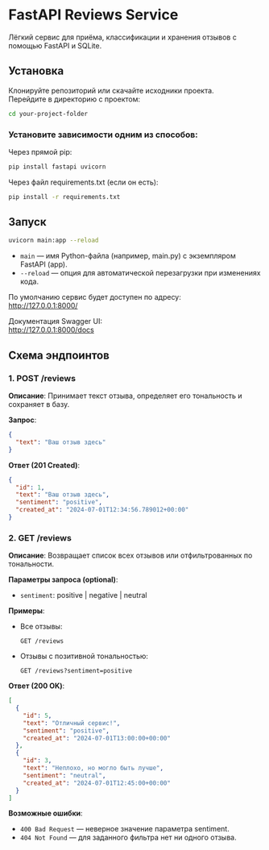 # FastAPI Reviews Service
Лёгкий сервис для приёма, классификации и хранения отзывов с помощью FastAPI и SQLite.

## Установка
Клонируйте репозиторий или скачайте исходники проекта.  
Перейдите в директорию с проектом:

```bash
cd your-project-folder
```

### Установите зависимости одним из способов:

Через прямой pip:
```bash
pip install fastapi uvicorn
```

Через файл requirements.txt (если он есть):
```bash
pip install -r requirements.txt
```

## Запуск
```bash
uvicorn main:app --reload
```
- `main` — имя Python-файла (например, main.py) с экземпляром FastAPI (app).
- `--reload` — опция для автоматической перезагрузки при изменениях кода.

По умолчанию сервис будет доступен по адресу:  
http://127.0.0.1:8000/

Документация Swagger UI:  
http://127.0.0.1:8000/docs

## Схема эндпоинтов

### 1. POST /reviews
**Описание**: Принимает текст отзыва, определяет его тональность и сохраняет в базу.

**Запрос**:
```json
{
  "text": "Ваш отзыв здесь"
}
```

**Ответ (201 Created)**:
```json
{
  "id": 1,
  "text": "Ваш отзыв здесь",
  "sentiment": "positive",
  "created_at": "2024-07-01T12:34:56.789012+00:00"
}
```

### 2. GET /reviews
**Описание**: Возвращает список всех отзывов или отфильтрованных по тональности.

**Параметры запроса (optional)**:
- `sentiment`: positive | negative | neutral

**Примеры**:
- Все отзывы:
  ```
  GET /reviews
  ```
- Отзывы с позитивной тональностью:
  ```
  GET /reviews?sentiment=positive
  ```

**Ответ (200 OK)**:
```json
[
  {
    "id": 5,
    "text": "Отличный сервис!",
    "sentiment": "positive",
    "created_at": "2024-07-01T13:00:00+00:00"
  },
  {
    "id": 3,
    "text": "Неплохо, но могло быть лучше",
    "sentiment": "neutral",
    "created_at": "2024-07-01T12:45:00+00:00"
  }
]
```

**Возможные ошибки**:
- `400 Bad Request` — неверное значение параметра sentiment.
- `404 Not Found` — для заданного фильтра нет ни одного отзыва.
```